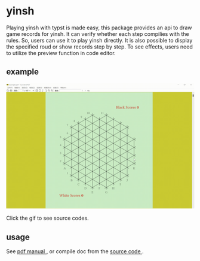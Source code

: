 # yinsh

Playing yinsh with typst is made easy, this package provides an api to draw game records for yinsh. It can verify whether each step compilies with the rules. So, users can use it to play yinsh directly. It is also possible to display the specified roud or show records step by step. To see effects, users need to utilize the preview function in code editor.

## example

<a href="gallery/example.typ">
      <img src="gallery/example.gif">
    </a>

Click the gif to see source codes.

## usage

See <a href="doc.pdf">
     pdf manual
    </a>, or compile doc from the <a href="doc.typ">
     source code
    </a>.